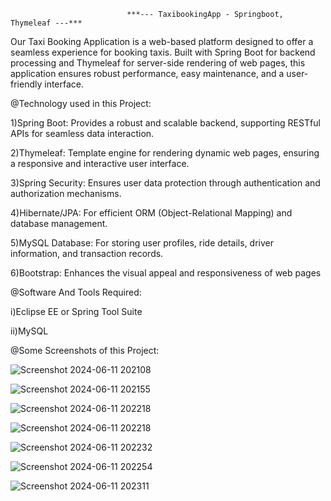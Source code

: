                               ***--- TaxibookingApp - Springboot, Thymeleaf ---***

 Our Taxi Booking Application is a web-based platform designed to offer a seamless experience for booking taxis. Built with Spring Boot for backend processing and Thymeleaf for server-side rendering of web pages, this application ensures robust performance, easy maintenance, and a user-friendly interface.


@Technology used in this Project:

1)Spring Boot: Provides a robust and scalable backend, supporting RESTful APIs for seamless data interaction.

2)Thymeleaf: Template engine for rendering dynamic web pages, ensuring a responsive and interactive user interface.

3)Spring Security: Ensures user data protection through authentication and authorization mechanisms.

4)Hibernate/JPA: For efficient ORM (Object-Relational Mapping) and database management.

5)MySQL Database: For storing user profiles, ride details, driver information, and transaction records.

6)Bootstrap: Enhances the visual appeal and responsiveness of web pages



@Software And Tools Required:


i)Eclipse EE or Spring Tool Suite

ii)MySQL



@Some Screenshots of this Project:


![Screenshot 2024-06-11 202108](https://github.com/abhishekdeshmukh2306/Taxibooking/assets/135852428/1bb0ae72-8e77-4b8b-a2bc-8d71bb945d40)


![Screenshot 2024-06-11 202155](https://github.com/abhishekdeshmukh2306/Taxibooking/assets/135852428/8b76f48e-9eac-4000-ac77-59bbd06b92af)


![Screenshot 2024-06-11 202218](https://github.com/abhishekdeshmukh2306/Taxibooking/assets/135852428/38e90c69-4bb9-4a57-9c3c-5d19f5a8c244)


![Screenshot 2024-06-11 202218](https://github.com/abhishekdeshmukh2306/Taxibooking/assets/135852428/fb23e669-a0fe-47fc-ac8a-9f71d735eca2)


![Screenshot 2024-06-11 202232](https://github.com/abhishekdeshmukh2306/Taxibooking/assets/135852428/a1de1c10-e52e-4047-b0d4-d0aab87c303e)


![Screenshot 2024-06-11 202254](https://github.com/abhishekdeshmukh2306/Taxibooking/assets/135852428/61d1d218-4176-43e5-b9a9-042b3bc36e9b)


![Screenshot 2024-06-11 202311](https://github.com/abhishekdeshmukh2306/Taxibooking/assets/135852428/ce3237e3-f27b-4cdb-8963-440d3cb74f7a)










